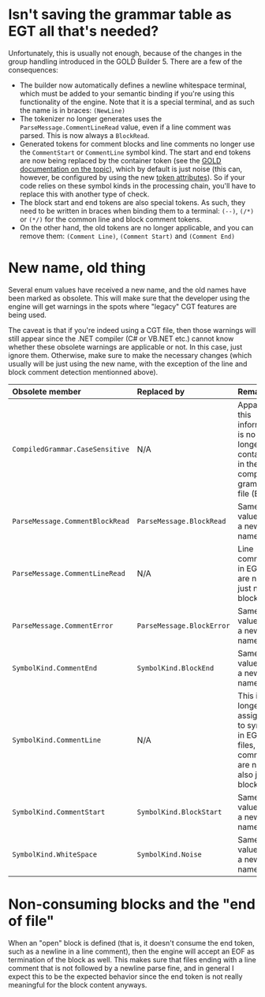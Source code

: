 # Isn't saving the grammar table as EGT all that's needed? #

Unfortunately, this is usually not enough, because of the changes in the group handling introduced in the GOLD Builder 5. There are a few of the consequences:
  * The builder now automatically defines a newline whitespace terminal, which must be added to your semantic binding if you're using this functionality of the engine. Note that it is a special terminal, and as such the name is in braces: `(NewLine)`
  * The tokenizer no longer generates uses the `ParseMessage.CommentLineRead` value, even if a line comment was parsed. This is now always a `BlockRead`.
  * Generated tokens for comment blocks and line comments no longer use the `CommentStart` or `CommentLine` symbol kind. The start and end tokens are now being replaced by the container token (see the [GOLD documentation on the topic](http://goldparser.org/doc/grammars/index.htm)), which by default is just noise (this can, however, be configured by using the new [token attributes](http://goldparser.org/doc/grammars/index.htm)). So if your code relies on these symbol kinds in the processing chain, you'll have to replace this with another type of check.
  * The block start and end tokens are also special tokens. As such, they need to be written in braces when binding them to a terminal: `(--)`, `(/*)` or `(*/)` for the common line and block comment tokens.
  * On the other hand, the old tokens are no longer applicable, and you can remove them: `(Comment Line)`, `(Comment Start)` and `(Comment End)`

# New name, old thing #

Several enum values have received a new name, and the old names have been marked as obsolete. This will make sure that the developer using the engine will get warnings in the spots where "legacy" CGT features are being used.

The caveat is that if you're indeed using a CGT file, then those warnings will still appear since the .NET compiler (C# or VB.NET etc.) cannot know whether these obsolete warnings are applicable or not. In this case, just ignore them. Otherwise, make sure to make the necessary changes (which usually will be just using the new name, with the exception of the line and block comment detection mentionned above).

| **Obsolete member** | **Replaced by** | **Remarks** |
|:--------------------|:----------------|:------------|
| `CompiledGrammar.CaseSensitive` | N/A             | Apparently, this information is no longer contained in the compiled grammar file (EGT) |
| `ParseMessage.CommentBlockRead` | `ParseMessage.BlockRead` | Same value, just a new name |
| `ParseMessage.CommentLineRead` | N/A             | Line comments in EGT files are now just normal blocks |
| `ParseMessage.CommentError` | `ParseMessage.BlockError` | Same value, just a new name |
| `SymbolKind.CommentEnd` | `SymbolKind.BlockEnd` | Same value, just a new name |
| `SymbolKind.CommentLine` | N/A             | This is no longer assigned to symbols in EGT files, line comments are now also just blocks |
| `SymbolKind.CommentStart` | `SymbolKind.BlockStart` | Same value, just a new name |
| `SymbolKind.WhiteSpace` | `SymbolKind.Noise` | Same value, just a new name |

# Non-consuming blocks and the "end of file" #

When an "open" block is defined (that is, it doesn't consume the end token, such as a newline in a line comment), then the engine will accept an EOF as termination of the block as well. This makes sure that files ending with a line comment that is not followed by a newline parse fine, and in general I expect this to be the expected behavior since the end token is not really meaningful for the block content anyways.
